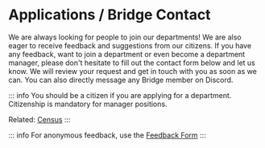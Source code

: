<script setup lang="ts">
import ContactForm from '../components/ContactForm.vue';
</script>

# Applications / Bridge Contact

We are always looking for people to join our departments! We are also eager to receive feedback and suggestions from our citizens. If you have any feedback, want to join a department or even become a department manager, please don't hesitate to fill out the contact form below and let us know. We will review your request and get in touch with you as soon as we can. You can also directly message any Bridge member on Discord.

::: info
You should be a citizen if you are applying for a department.
<br>
Citizenship is mandatory for manager positions.

Related: [Census](./census)
:::

::: info
For anonymous feedback, use the [Feedback Form](https://forms.gle/NRBJ8avd7eeVikBZA)
:::

<ContactForm />
